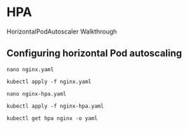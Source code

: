 # HPA
HorizontalPodAutoscaler Walkthrough

## Configuring horizontal Pod autoscaling

```nano nginx.yaml```

```kubectl apply -f nginx.yaml```

```nano nginx-hpa.yaml```

```kubectl apply -f nginx-hpa.yaml```

```kubectl get hpa nginx -o yaml```
